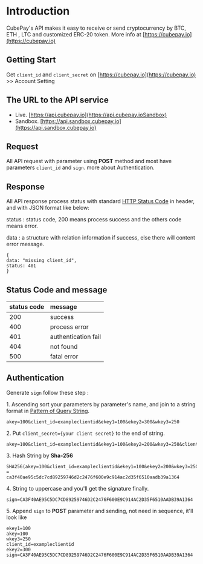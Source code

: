 # Introduction

CubePay's API makes it easy to receive or send cryptocurrency by BTC, ETH , LTC and customized ERC-20 token. More info at [https://cubepay.io](https://cubepay.io)

## Getting Start

Get `client_id` and `client_secret` on [https://cubepay.io](https://cubepay.io) &gt;&gt; Account Setting

## The URL to the API service

* Live. [https://api.cubepay.io](https://api.cubepay.ioSandbox)
* Sandbox. [https://api.sandbox.cubepay.io](https://api.sandbox.cubepay.io)

## Request

All API request with parameter using **POST** method and most have parameters `client_id` and `sign`. more about Authentication.

## Response

All API response process status with standard [HTTP Status Code](https://en.wikipedia.org/wiki/List_of_HTTP_status_codes) in header, and with JSON format like below:

status : status code, 200 means process success and the others code means error.

data : a structure with relation information if success, else there will content error message.

```text
{
data: "missing client_id",
status: 401
}
```

## Status Code and message

| status code | message |
| :--- | :--- |
| 200 | success |
| 400 | process error |
| 401 | authentication fail |
| 404 | not found |
| 500 | fatal error |

## Authentication

Generate `sign` follow these step :

1. Ascending sort your parameters by parameter's name, and join to a string format in [Pattern of Query String](https://en.wikipedia.org/wiki/Query_string).

```text
akey=100&client_id=exampleclientid&ekey1=100&ekey2=300&wkey3=250
```

2. Put `client_secret={your client secret}` to the end of string.

```text
akey=100&client_id=exampleclientid&ekey1=100&ekey2=200&wkey3=250&client_secret=exampleclientsecret
```

3. Hash String by **Sha-256**

```text
SHA256(akey=100&client_id=exampleclientid&ekey1=100&ekey2=200&wkey3=250&client_key=exampleclientkey)
=
ca3f40ae95c5dc7cd89259746d2c2476f600e9c914ac2d35f6510aadb39a1364
```

4. String to uppercase and you'll get the signature finally.

```text
sign=CA3F40AE95C5DC7CD89259746D2C2476F600E9C914AC2D35F6510AADB39A1364
```

5. Append `sign` to **POST** parameter and sending,  not need in sequence, it'll look like

```text
ekey1=100
akey=100
wkey3=250
client_id=exampleclientid
ekey2=300
sign=CA3F40AE95C5DC7CD89259746D2C2476F600E9C914AC2D35F6510AADB39A1364
```



